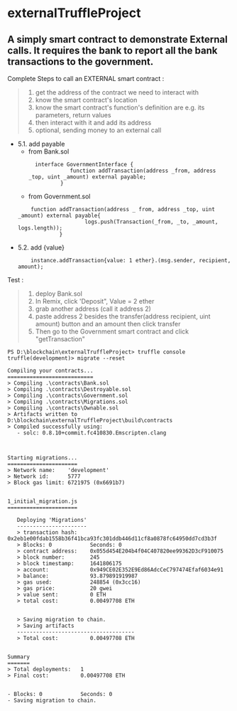 # externalTruffleProject

## A simply smart contract to demonstrate External calls. It requires the bank to report all the bank transactions to the government.

Complete Steps to call an EXTERNAL smart contract :  

 > 1. get the address of the contract we need to interact with
 > 2. know the smart contract's location
 > 3. know the smart contract's function's definition are e.g. its parameters, return values
 > 4. then interact with it and add its address
 > 5. optional, sending money to an external call
 > 
   - 5.1. add payable
      - from Bank.sol
          ```
            interface GovernmentInterface {
                       function addTransaction(address _from, address _top, uint _amount) external payable; 
                    }
           ```       
       - from Government.sol
       ```
           function addTransaction(address _ from, address _top, uint _amount) external payable{
                            logs.push(Transaction(_from, _to, _amount, logs.length));
                    }
       ```
   - 5.2. add {value}
       ```
           instance.addTransaction{value: 1 ether}.(msg.sender, recipient, amount);  
       ```

Test :
> 1. deploy Bank.sol
> 2. In Remix, click 'Deposit", Value = 2 ether
> 3. grab another address (call it address 2)
> 4. paste address 2 besides the transfer(address recipient, uint amount) button and an amount
     then click transfer
> 5. Then go to the Government smart contract and click "getTransaction"


    PS D:\blockchain\externalTruffleProject> truffle console
    truffle(development)> migrate --reset

    Compiling your contracts...
    ===========================
    > Compiling .\contracts\Bank.sol
    > Compiling .\contracts\Destroyable.sol
    > Compiling .\contracts\Government.sol
    > Compiling .\contracts\Migrations.sol
    > Compiling .\contracts\Ownable.sol
    > Artifacts written to D:\blockchain\externalTruffleProject\build\contracts
    > Compiled successfully using:
       - solc: 0.8.10+commit.fc410830.Emscripten.clang



    Starting migrations...
    ======================
    > Network name:    'development'
    > Network id:      5777
    > Block gas limit: 6721975 (0x6691b7)


    1_initial_migration.js
    ======================

       Deploying 'Migrations'
       ----------------------
       > transaction hash:    0x2eb1e00fdab1558b36f41bca93fc301ddb446d11cf8a0878fc64950dd7cd3b3f
       > Blocks: 0            Seconds: 0
       > contract address:    0x055d454E204b4f04C407820ee99362D3cF910075
       > block number:        245
       > block timestamp:     1641806175
       > account:             0x949CE02E352E9Ed86AdcCeC797474Efaf6034e91
       > balance:             93.879891919987
       > gas used:            248854 (0x3cc16)
       > gas price:           20 gwei
       > value sent:          0 ETH
       > total cost:          0.00497708 ETH


       > Saving migration to chain.
       > Saving artifacts
       -------------------------------------
       > Total cost:          0.00497708 ETH


    Summary
    =======
    > Total deployments:   1
    > Final cost:          0.00497708 ETH


    - Blocks: 0            Seconds: 0
    - Saving migration to chain.
